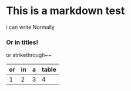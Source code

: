 # This is a markdown test

i can write Normally

### Or in titles! 

or strikethrough~~

| or | in | a | table |
|----|----|---|-------|
| 1 | 2 | 3 | 4 |

